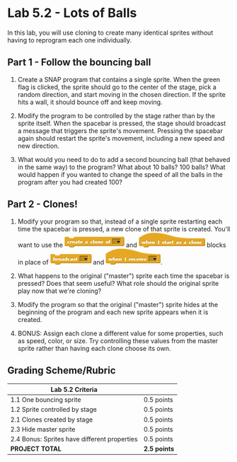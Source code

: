 # Lab 5.2 - Lots of Balls
In this lab, you will use cloning to create many identical sprites without having to reprogram each one individually.

## Part 1 - Follow the bouncing ball
1. Create a SNAP program that contains a single sprite.  When the green flag is clicked, the sprite should go to the center of the stage, pick a random direction, and start moving in the chosen direction.  If the sprite hits a wall, it should bounce off and keep moving.

2. Modify the program to be controlled by the stage rather than by the sprite itself.  When the spacebar is pressed, the stage should broadcast a message that triggers the sprite's movement.  Pressing the spacebar again should restart the sprite's movement, including a new speed and new direction.

3. What would you need to do to add a second bouncing ball (that behaved in the same way) to the program?  What about 10 balls?  100 balls?  What would happen if you wanted to change the speed of all the balls in the program after you had created 100?

## Part 2 - Clones!
1. Modify your program so that, instead of a single sprite restarting each time the spacebar is pressed, a new clone of that sprite is created.  You'll want to use the ![](createACloneOf.png) and ![](whenIStartAsAClone.png) blocks in place of ![](broadcast.png) and ![](whenIReceive.png).

2. What happens to the original ("master") sprite each time the spacebar is pressed?  Does that seem useful?  What role should the original sprite play now that we're cloning?

3. Modify the program so that the original ("master") sprite hides at the beginning of the program and each new sprite appears when it is created.

4. BONUS: Assign each clone a different value for some properties, such as speed, color, or size.  Try controlling these values from the master sprite rather than having each clone choose its own.

## Grading Scheme/Rubric

| **Lab 5.2 Criteria**                               |                |
| -------------------------------------------------- | -------------- |
| 1.1 One bouncing sprite                            | 0.5 points     |
| 1.2 Sprite controlled by stage                     | 0.5 points     |
| 2.1 Clones created by stage                        | 0.5 points     |
| 2.3 Hide master sprite                             | 0.5 points     |
| 2.4 Bonus: Sprites have different properties       | 0.5 points     |
| **PROJECT TOTAL**                                  | **2.5 points** |
